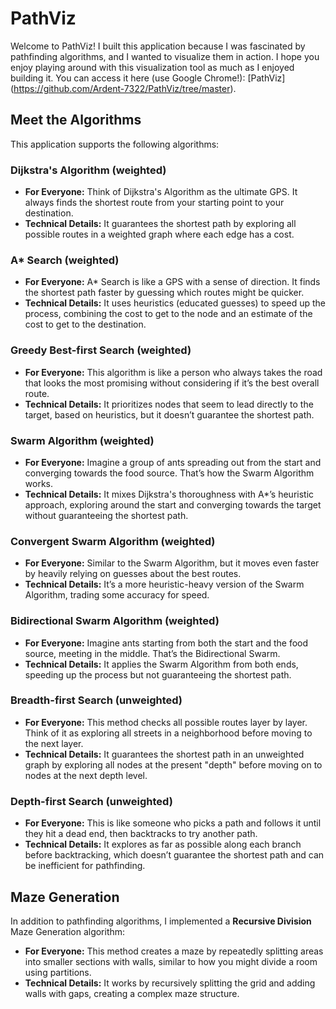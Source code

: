 # PathViz

Welcome to PathViz! I built this application because I was fascinated by pathfinding algorithms, and I wanted to visualize them in action. I hope you enjoy playing around with this visualization tool as much as I enjoyed building it. You can access it here (use Google Chrome!): [PathViz] (https://github.com/Ardent-7322/PathViz/tree/master).

## Meet the Algorithms

This application supports the following algorithms:

### Dijkstra's Algorithm (weighted)
- **For Everyone:** Think of Dijkstra's Algorithm as the ultimate GPS. It always finds the shortest route from your starting point to your destination.
- **Technical Details:** It guarantees the shortest path by exploring all possible routes in a weighted graph where each edge has a cost.

### A* Search (weighted)
- **For Everyone:** A* Search is like a GPS with a sense of direction. It finds the shortest path faster by guessing which routes might be quicker.
- **Technical Details:** It uses heuristics (educated guesses) to speed up the process, combining the cost to get to the node and an estimate of the cost to get to the destination.

### Greedy Best-first Search (weighted)
- **For Everyone:** This algorithm is like a person who always takes the road that looks the most promising without considering if it’s the best overall route.
- **Technical Details:** It prioritizes nodes that seem to lead directly to the target, based on heuristics, but it doesn’t guarantee the shortest path.

### Swarm Algorithm (weighted)
- **For Everyone:** Imagine a group of ants spreading out from the start and converging towards the food source. That’s how the Swarm Algorithm works.
- **Technical Details:** It mixes Dijkstra's thoroughness with A*’s heuristic approach, exploring around the start and converging towards the target without guaranteeing the shortest path.

### Convergent Swarm Algorithm (weighted)
- **For Everyone:** Similar to the Swarm Algorithm, but it moves even faster by heavily relying on guesses about the best routes.
- **Technical Details:** It’s a more heuristic-heavy version of the Swarm Algorithm, trading some accuracy for speed.

### Bidirectional Swarm Algorithm (weighted)
- **For Everyone:** Imagine ants starting from both the start and the food source, meeting in the middle. That’s the Bidirectional Swarm.
- **Technical Details:** It applies the Swarm Algorithm from both ends, speeding up the process but not guaranteeing the shortest path.

### Breadth-first Search (unweighted)
- **For Everyone:** This method checks all possible routes layer by layer. Think of it as exploring all streets in a neighborhood before moving to the next layer.
- **Technical Details:** It guarantees the shortest path in an unweighted graph by exploring all nodes at the present "depth" before moving on to nodes at the next depth level.

### Depth-first Search (unweighted)
- **For Everyone:** This is like someone who picks a path and follows it until they hit a dead end, then backtracks to try another path.
- **Technical Details:** It explores as far as possible along each branch before backtracking, which doesn’t guarantee the shortest path and can be inefficient for pathfinding.

## Maze Generation

In addition to pathfinding algorithms, I implemented a **Recursive Division** Maze Generation algorithm:
- **For Everyone:** This method creates a maze by repeatedly splitting areas into smaller sections with walls, similar to how you might divide a room using partitions.
- **Technical Details:** It works by recursively splitting the grid and adding walls with gaps, creating a complex maze structure.

